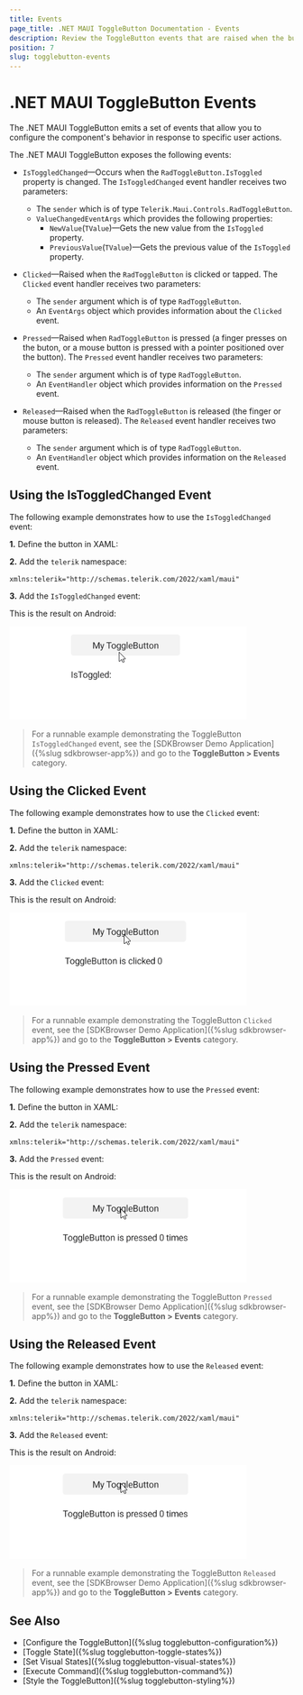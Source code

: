 ```yaml
---
title: Events
page_title: .NET MAUI ToggleButton Documentation - Events
description: Review the ToggleButton events that are raised when the button is pressed, clicked, released, or its toggle state changes.
position: 7
slug: togglebutton-events
---
```


# .NET MAUI ToggleButton Events

The .NET MAUI ToggleButton emits a set of events that allow you to configure the component's behavior in response to specific user actions.

The .NET MAUI ToggleButton exposes the following events:

* `IsToggledChanged`&mdash;Occurs when the `RadToggleButton.IsToggled` property is changed. The `IsToggledChanged` event handler receives two parameters:
    * The `sender` which is of type `Telerik.Maui.Controls.RadToggleButton`.
    * `ValueChangedEventArgs` which provides the following properties:
        * `NewValue`(`TValue`)&mdash;Gets the new value from the `IsToggled` property.
        * `PreviousValue`(`TValue`)&mdash;Gets the previous value of the `IsToggled` property.

* `Clicked`&mdash;Raised when the `RadToggleButton` is clicked or tapped. The `Clicked` event handler receives two parameters:
	* The `sender` argument which is of type `RadToggleButton`.
	* An `EventArgs` object which provides information about the `Clicked` event.

* `Pressed`&mdash;Raised when `RadToggleButton` is pressed (a finger presses on the buton, or a mouse button is pressed with a pointer positioned over the button). The `Pressed` event handler receives two parameters:
	* The `sender` argument which is of type `RadToggleButton`.
	* An `EventHandler` object which provides information on the `Pressed` event.
	
* `Released`&mdash;Raised when the `RadToggleButton` is released (the finger or mouse button is released). The `Released` event handler receives two parameters:
	* The `sender` argument which is of type `RadToggleButton`.
	* An `EventHandler` object which provides information on the `Released` event.

## Using the IsToggledChanged Event

The following example demonstrates how to use the `IsToggledChanged` event:

**1.** Define the button in XAML:

<snippet id='togglebutton-events-togglechanged' />

**2.** Add the `telerik` namespace:

```XAML
xmlns:telerik="http://schemas.telerik.com/2022/xaml/maui"
```

**3.** Add the `IsToggledChanged` event:

<snippet id='togglebutton-events-togglechanged-handler' />

This is the result on Android:

![.NET MAUI ToggleButton IsToggledChanged Event](images/togglebutton-istoggled.gif "ToggleButton for .NET MAUI")

> For a runnable example demonstrating the ToggleButton `IsToggledChanged` event, see the [SDKBrowser Demo Application]({%slug sdkbrowser-app%}) and go to the **ToggleButton > Events** category.

## Using the Clicked Event

The following example demonstrates how to use the `Clicked` event:

**1.** Define the button in XAML:

<snippet id='togglebutton-event-clicked' />

**2.** Add the `telerik` namespace:

```XAML
xmlns:telerik="http://schemas.telerik.com/2022/xaml/maui"
```

**3.** Add the `Clicked` event:

<snippet id='togglebutton-clicked-event' />

This is the result on Android:

![.NET MAUI ToggleButton Clicked Event](images/togglebutton-clicked.gif "ToggleButton for .NET MAUI")

> For a runnable example demonstrating the ToggleButton `Clicked` event, see the [SDKBrowser Demo Application]({%slug sdkbrowser-app%}) and go to the **ToggleButton > Events** category.

## Using the Pressed Event

The following example demonstrates how to use the `Pressed` event:

**1.** Define the button in XAML:

<snippet id='togglebutton-event-pressed' />

**2.** Add the `telerik` namespace:

```XAML
xmlns:telerik="http://schemas.telerik.com/2022/xaml/maui"
```

**3.** Add the `Pressed` event:

<snippet id='togglebutton-pressed-event' />

This is the result on Android:

![.NET MAUI ToggleButton Pressed Event](images/togglebutton-pressed.gif "ToggleButton for .NET MAUI")

> For a runnable example demonstrating the ToggleButton `Pressed` event, see the [SDKBrowser Demo Application]({%slug sdkbrowser-app%}) and go to the **ToggleButton > Events** category.

## Using the Released Event

The following example demonstrates how to use the `Released` event:

**1.** Define the button in XAML:

<snippet id='togglebutton-event-released' />

**2.** Add the `telerik` namespace:

```XAML
xmlns:telerik="http://schemas.telerik.com/2022/xaml/maui"
```

**3.** Add the `Released` event:

<snippet id='togglebutton-released-event' />

This is the result on Android:

![.NET MAUI ToggleButton Released Event](images/togglebutton-released.gif "ToggleButton for .NET MAUI")

> For a runnable example demonstrating the ToggleButton `Released` event, see the [SDKBrowser Demo Application]({%slug sdkbrowser-app%}) and go to the **ToggleButton > Events** category.

## See Also

- [Configure the ToggleButton]({%slug togglebutton-configuration%})
- [Toggle State]({%slug togglebutton-toggle-states%})
- [Set Visual States]({%slug togglebutton-visual-states%})
- [Execute Command]({%slug togglebutton-command%})
- [Style the ToggleButton]({%slug togglebutton-styling%})